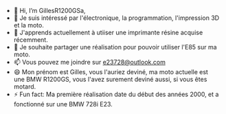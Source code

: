 - 👋 Hi, I’m GillesR1200GSa,
- 👀 Je suis intéressé par l'électronique, la programmation, l'impression 3D et la moto.
- 🌱 J'apprends actuellement à utiiser une imprimante résine acquise récemment.
- 💞️ Je souhaite partager une réalisation pour pouvoir utiliser l'E85 sur ma moto.
- 📫 Vous pouvez me joindre sur e23728@outlook.com
- 😄 Mon prénom est Gilles, vous l'auriez deviné, ma moto actuelle est une BMW R1200GS, vous l'avez surement deviné aussi, si vous êtes motard.
- ⚡ Fun fact: Ma première réalisation date du début des années 2000, et a fonctionné sur une BMW 728i E23.

<!---
GillesR1200GSa/GillesR1200GSa is a ✨ special ✨ repository because its `README.md` (this file) appears on your GitHub profile.
You can click the Preview link to take a look at your changes.
--->
